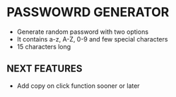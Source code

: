 # PASSWOWRD GENERATOR

- Generate random password with two options
- It contains a-z, A-Z, 0-9 and few special characters
- 15 characters long

## NEXT FEATURES

- Add copy on click function sooner or later
